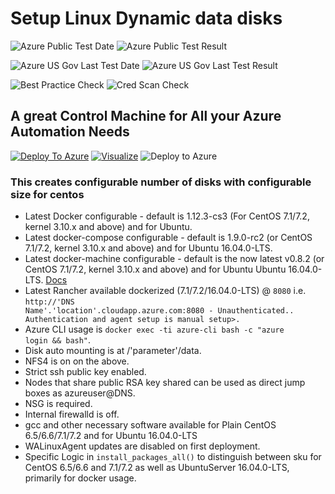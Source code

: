 # Setup Linux Dynamic data disks 

![Azure Public Test Date](https://azurequickstartsservice.blob.core.windows.net/badges/201-vm-linux-dynamic-data-disks/PublicLastTestDate.svg)
![Azure Public Test Result](https://azurequickstartsservice.blob.core.windows.net/badges/201-vm-linux-dynamic-data-disks/PublicDeployment.svg)

![Azure US Gov Last Test Date](https://azurequickstartsservice.blob.core.windows.net/badges/201-vm-linux-dynamic-data-disks/FairfaxLastTestDate.svg)
![Azure US Gov Last Test Result](https://azurequickstartsservice.blob.core.windows.net/badges/201-vm-linux-dynamic-data-disks/FairfaxDeployment.svg)

![Best Practice Check](https://azurequickstartsservice.blob.core.windows.net/badges/201-vm-linux-dynamic-data-disks/BestPracticeResult.svg)
![Cred Scan Check](https://azurequickstartsservice.blob.core.windows.net/badges/201-vm-linux-dynamic-data-disks/CredScanResult.svg)
## A great Control Machine for All your Azure Automation Needs

[![Deploy To Azure](https://raw.githubusercontent.com/fathym-it/azure-quickstart-templates/master/1-CONTRIBUTION-GUIDE/images/deploytoazure.svg?sanitize=true)](https://portal.azure.com/#create/Microsoft.Template/uri/https%3A%2F%2Fraw.githubusercontent.com%2Ffathym-it%2Fazure-quickstart-templates%2Fmaster%2F201-vm-linux-dynamic-data-disks%2Fazuredeploy.json)  [![Visualize](https://raw.githubusercontent.com/fathym-it/azure-quickstart-templates/master/1-CONTRIBUTION-GUIDE/images/visualizebutton.svg?sanitize=true)](http://armviz.io/#/?load=https%3A%2F%2Fraw.githubusercontent.com%2Ffathym-it%2Fazure-quickstart-templates%2Fmaster%2F201-vm-linux-dynamic-data-disks%2Fazuredeploy.json)
   <img alt="Deploy to Azure" src="https://raw.githubusercontent.com/fathym-it/azure-quickstart-templates/master/1-CONTRIBUTION-GUIDE/images/deploytoazure.svg?sanitize=true"/>

    
   

### This creates configurable number of disks with configurable size for centos
* Latest Docker configurable - default is 1.12.3-cs3 (For CentOS 7.1/7.2, kernel 3.10.x and above) and for Ubuntu.
* Latest docker-compose configurable - default is 1.9.0-rc2 (or CentOS 7.1/7.2, kernel 3.10.x and above) and for Ubuntu 16.04.0-LTS.
* Latest docker-machine configurable - default is the now latest v0.8.2 (or CentOS 7.1/7.2, kernel 3.10.x and above) and for Ubuntu  Ubuntu 16.04.0-LTS. [Docs](https://docs.docker.com/machine/drivers/azure/)
* Latest Rancher available dockerized (7.1/7.2/16.04.0-LTS) @ <code>8080</code> i.e. <code>http://'DNS Name'.'location'.cloudapp.azure.com:8080 - Unauthenticated.. Authentication and agent setup is manual setup>.</code>
* Azure CLI usage is <code>docker exec -ti azure-cli bash -c "azure login && bash"</code>.
* Disk auto mounting is at /'parameter'/data.
* NFS4 is on on the above.
* Strict ssh public key enabled.
* Nodes that share public RSA key shared can be used as direct jump boxes as azureuser@DNS.
* NSG is required.
* Internal firewalld is off.
* gcc and other necessary software available for Plain CentOS 6.5/6.6/7.1/7.2 and for Ubuntu 16.04.0-LTS
* WALinuxAgent updates are disabled on first deployment.
* Specific Logic in <code>install_packages_all()</code> to distinguish between sku for CentOS 6.5/6.6 and 7.1/7.2 as well as UbuntuServer 16.04.0-LTS, primarily for docker usage.


